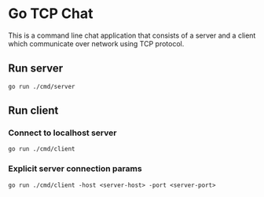 # Go TCP Chat

This is a command line chat application that consists of a server and a client which communicate over network using TCP protocol.

## Run server

`go run ./cmd/server`

## Run client

### Connect to localhost server

`go run ./cmd/client`

### Explicit server connection params

`go run ./cmd/client -host <server-host> -port <server-port>`
